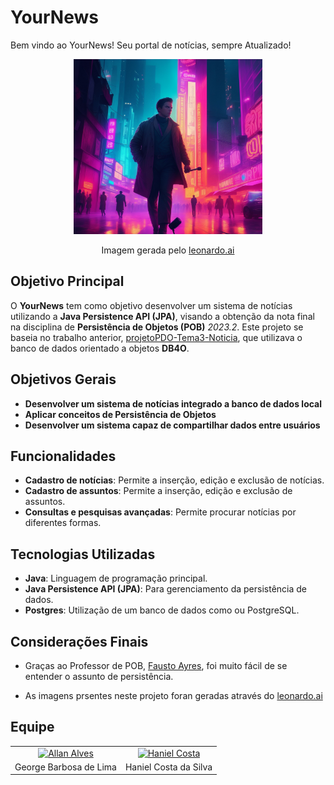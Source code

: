 # YourNews
Bem vindo ao YourNews! Seu portal de notícias, sempre Atualizado!

<div align="center">
    <img height="280px" width="60%" src="./assets/img/principal.png" alt="Imagem principal">
    <p>Imagem gerada pelo <a href="https://leonardo.ai/">leonardo.ai</a></p>
</div>


## Objetivo Principal

O **YourNews** tem como objetivo desenvolver um sistema de notícias utilizando a **Java Persistence API (JPA)**, visando a obtenção da nota final na disciplina de **Persistência de Objetos (POB)** _2023.2_. Este projeto se baseia no trabalho anterior, [projetoPDO-Tema3-Noticia](https://github.com/GeorgeLimaDev/projetoPDO-Tema3-Noticia), que utilizava o banco de dados orientado a objetos **DB4O**.

## Objetivos Gerais

- **Desenvolver um sistema de notícias integrado a banco de dados local**
- **Aplicar conceitos de Persistência de Objetos**
- **Desenvolver um sistema capaz de compartilhar dados entre usuários**

## Funcionalidades

- **Cadastro de notícias**: Permite a inserção, edição e exclusão de notícias.
- **Cadastro de assuntos**: Permite a inserção, edição e exclusão de assuntos.
- **Consultas e pesquisas avançadas**: Permite procurar notícias por diferentes formas.

## Tecnologias Utilizadas

- **Java**: Linguagem de programação principal.
- **Java Persistence API (JPA)**: Para gerenciamento da persistência de dados.
- **Postgres**: Utilização de um banco de dados como ou PostgreSQL.

## Considerações Finais
- Graças ao Professor de POB, [Fausto Ayres](https://br.linkedin.com/in/fausto-ayres), 
 foi muito fácil de se entender o assunto de persistência.

- As imagens prsentes neste projeto foran geradas através do [leonardo.ai](https://leonardo.ai)
## Equipe

<table width="100%" align="center">
<tbody>
<tr>
<td align="center">
<a href="https://github.com/GeorgeLimaDev">
<img src="https://avatars.githubusercontent.com/GeorgeLimaDev" alt="Allan Alves" width="100" height="100"></td>
</a>
<td align="center">
<a href="https://github.com/HanielCosta">
<img src="https://avatars.githubusercontent.com/HanielCostaDaSilva" alt="Haniel Costa" width="100" height="100"></td>
</a>
</tr>
<tr>
<td align="center">George Barbosa de Lima</td>
<td align="center">Haniel Costa da Silva</td>
</tr>